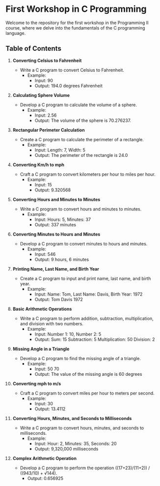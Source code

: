 # First Workshop in C Programming

Welcome to the repository for the first workshop in the Programming II course, where we delve into the fundamentals of the C programming language.

## Table of Contents
1. **Converting Celsius to Fahrenheit**
   - Write a C program to convert Celsius to Fahrenheit.
     - Example:
       - Input: 90
       - Output: 194.0 degrees Fahrenheit

2. **Calculating Sphere Volume**
   - Develop a C program to calculate the volume of a sphere.
     - Example:
       - Input: 2.56
       - Output: The volume of the sphere is 70.276237.

3. **Rectangular Perimeter Calculation**
   - Create a C program to calculate the perimeter of a rectangle.
     - Example:
       - Input: Length: 7, Width: 5
       - Output: The perimeter of the rectangle is 24.0

4. **Converting Km/h to mph**
   - Craft a C program to convert kilometers per hour to miles per hour.
     - Example:
       - Input: 15
       - Output: 9.320568

5. **Converting Hours and Minutes to Minutes**
   - Write a C program to convert hours and minutes to minutes.
     - Example:
       - Input: Hours: 5, Minutes: 37
       - Output: 337 minutes

6. **Converting Minutes to Hours and Minutes**
   - Develop a C program to convert minutes to hours and minutes.
     - Example:
       - Input: 546
       - Output: 9 hours, 6 minutes

7. **Printing Name, Last Name, and Birth Year**
   - Create a C program to input and print name, last name, and birth year.
     - Example:
       - Input: Name: Tom, Last Name: Davis, Birth Year: 1972
       - Output: Tom Davis 1972

8. **Basic Arithmetic Operations**
   - Write a C program to perform addition, subtraction, multiplication, and division with two numbers.
     - Example:
       - Input: Number 1: 10, Number 2: 5
       - Output:
         Sum: 15
         Subtraction: 5
         Multiplication: 50
         Division: 2

9. **Missing Angle in a Triangle**
   - Develop a C program to find the missing angle of a triangle.
     - Example:
       - Input: 50 70
       - Output: The value of the missing angle is 60 degrees

10. **Converting mph to m/s**
    - Craft a C program to convert miles per hour to meters per second.
      - Example:
        - Input: 30
        - Output: 13.4112

11. **Converting Hours, Minutes, and Seconds to Milliseconds**
    - Write a C program to convert hours, minutes, and seconds to milliseconds.
      - Example:
        - Input: Hour: 2, Minutes: 35, Seconds: 20
        - Output: 9,320,000 milliseconds

12. **Complex Arithmetic Operation**
    - Develop a C program to perform the operation ((17+23)/(11+2)) / ((943/10) + √144).
      - Output: 0.656925

